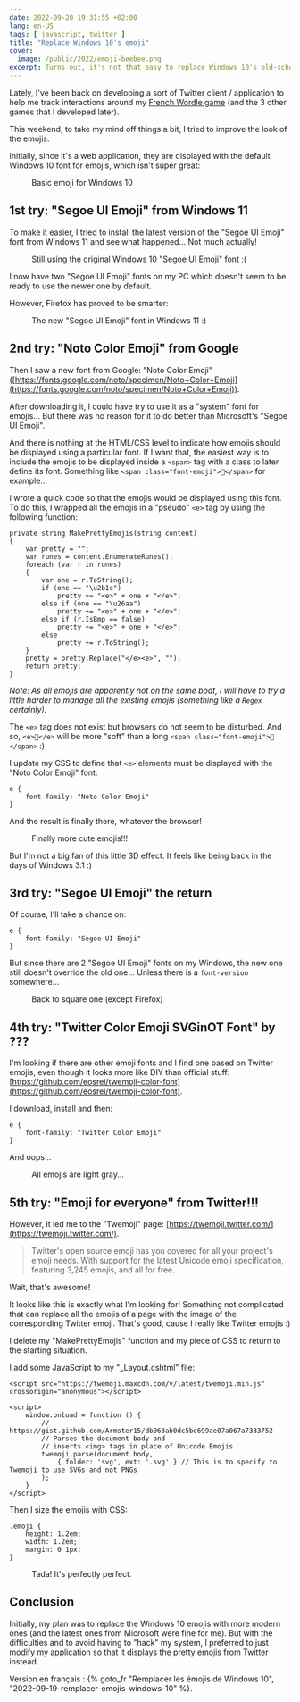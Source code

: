 ```yaml
---
date: 2022-09-20 19:31:55 +02:00
lang: en-US
tags: [ javascript, twitter ]
title: "Replace Windows 10's emoji"
cover:
  image: /public/2022/emoji-beebee.png
excerpt: Turns out, it's not that easy to replace Windows 10's old-school emojis with something a little more modern and cheerful...
---
```


Lately, I've been back on developing a sort of Twitter client / application to help me track interactions around my [French Wordle game](https://www.solitaire-play.com/lemot/) (and the 3 other games that I developed later).

This weekend, to take my mind off things a bit, I tried to improve the look of the emojis.

Initially, since it's a web application, they are displayed with the default Windows 10 font for emojis, which isn't super great:

<figure>
  <img src="/public/2022/emoji-defaut.png" alt="" />
  <figcaption>Basic emoji for Windows 10</figcaption>
</figure>


## 1st try: "Segoe UI Emoji" from Windows 11

To make it easier, I tried to install the latest version of the "Segoe UI Emoji" font from Windows 11 and see what happened... Not much actually!

<figure>
  <img src="/public/2022/emoji-defaut.png" alt="" />
  <figcaption>Still using the original Windows 10 "Segoe UI Emoji" font :(</figcaption>
</figure>

I now have two "Segoe UI Emoji" fonts on my PC which doesn't seem to be ready to use the newer one by default.

However, Firefox has proved to be smarter:

<figure>
  <img src="/public/2022/emoji-firefox.png" alt="" />
  <figcaption>The new "Segoe UI Emoji" font in Windows 11 :)</figcaption>
</figure>


## 2nd try: "Noto Color Emoji" from Google

Then I saw a new font from Google: "Noto Color Emoji" ([https://fonts.google.com/noto/specimen/Noto+Color+Emoji](https://fonts.google.com/noto/specimen/Noto+Color+Emoji)).

After downloading it, I could have try to use it as a "system" font for emojis... But there was no reason for it to do better than Microsoft's "Segoe UI Emoji".

And there is nothing at the HTML/CSS level to indicate how emojis should be displayed using a particular font. If I want that, the easiest way is to include the emojis to be displayed inside a `<span>` tag with a class to later define its font. Something like `<span class="font-emoji">🥳</span>` for example...

I wrote a quick code so that the emojis would be displayed using this font. To do this, I wrapped all the emojis in a "pseudo" `<e>` tag by using the following function:

```
private string MakePrettyEmojis(string content)
{
    var pretty = "";
    var runes = content.EnumerateRunes();
    foreach (var r in runes)
    {
        var one = r.ToString();
        if (one == "\u2b1c")
            pretty += "<e>" + one + "</e>";
        else if (one == "\u26aa")
            pretty += "<e>" + one + "</e>";
        else if (r.IsBmp == false)
            pretty += "<e>" + one + "</e>";
        else
            pretty += r.ToString();
    }
    pretty = pretty.Replace("</e><e>", "");
    return pretty;
}
```

*Note: As all emojis are apparently not on the same boat, I will have to try a little harder to manage all the existing emojis (something like a `Regex` certainly).*

The `<e>` tag does not exist but browsers do not seem to be disturbed. And so, `<e>🥳</e>` will be  more "soft" than a long `<span class="font-emoji">🥳</span>` :)

I update my CSS to define that `<e>` elements must be displayed with the "Noto Color Emoji" font:

```
e {
    font-family: "Noto Color Emoji"
}
```

And the result is finally there, whatever the browser!

<figure>
  <img src="/public/2022/emoji-font-google.png" alt="" />
  <figcaption>Finally more cute emojis!!!</figcaption>
</figure>

But I'm not a big fan of this little 3D effect. It feels like being back in the days of Windows 3.1 :)


## 3rd try: "Segoe UI Emoji" the return

Of course, I'll take a chance on:

```
e {
    font-family: "Segoe UI Emoji"
}
```

But since there are 2 "Segoe UI Emoji" fonts on my Windows, the new one still doesn't override the old one... Unless there is a `font-version` somewhere...

<figure>
  <img src="/public/2022/emoji-defaut.png" alt="" />
  <figcaption>Back to square one (except Firefox)</figcaption>
</figure>


## 4th try: "Twitter Color Emoji SVGinOT Font" by ???

I'm looking if there are other emoji fonts and I find one based on Twitter emojis, even though it looks more like DIY than official stuff: [https://github.com/eosrei/twemoji-color-font](https://github.com/eosrei/twemoji-color-font).

I download, install and then:

```
e {
    font-family: "Twitter Color Emoji"
}
```

And oops...

<figure>
  <img src="/public/2022/emoji-font-twitter.png" alt="" />
  <figcaption>All emojis are light gray...</figcaption>
</figure>


## 5th try: "Emoji for everyone" from Twitter!!!

However, it led me to the "Twemoji" page: [https://twemoji.twitter.com/](https://twemoji.twitter.com/).

> Twitter's open source emoji has you covered for all your project's emoji
> needs. With support for the latest Unicode emoji specification, featuring
> 3,245 emojis, and all for free.

Wait, that's awesome!

It looks like this is exactly what I'm looking for! Something not complicated that can replace all the emojis of a page with the image of the corresponding Twitter emoji. That's good, cause I really like Twitter emojis :)

I delete my "MakePrettyEmojis" function and my piece of CSS to return to the starting situation.

I add some JavaScript to my "_Layout.cshtml" file:

```
<script src="https://twemoji.maxcdn.com/v/latest/twemoji.min.js" crossorigin="anonymous"></script>

<script>
    window.onload = function () {
        // https://gist.github.com/Armster15/db063ab0dc5be699ae07a067a7333752
        // Parses the document body and
        // inserts <img> tags in place of Unicode Emojis
        twemoji.parse(document.body,
            { folder: 'svg', ext: '.svg' } // This is to specify to Twemoji to use SVGs and not PNGs
        );
    }
</script>
```

Then I size the emojis with CSS:

```
.emoji {
    height: 1.2em;
    width: 1.2em;
    margin: 0 1px;
}
```

<figure>
  <img src="/public/2022/emoji-twitter.png" alt="" />
  <figcaption>Tada! It's perfectly perfect.</figcaption>
</figure>


## Conclusion

Initially, my plan was to replace the Windows 10 emojis with more modern ones (and the latest ones from Microsoft were fine for me). But with the difficulties and to avoid having to "hack" my system, I preferred to just modify my application so that it displays the pretty emojis from Twitter instead.


<div class="encart">

Version en français : {% goto_fr "Remplacer les émojis de Windows 10", "2022-09-19-remplacer-emojis-windows-10" %}.

</div>
